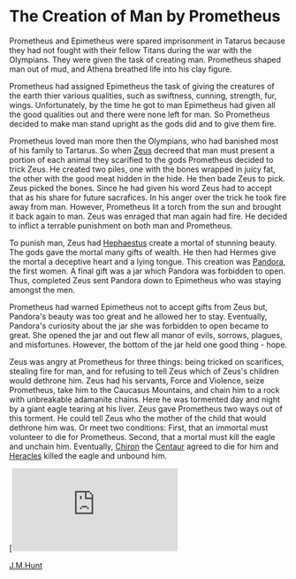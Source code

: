 # The Creation of Man by Prometheus

Prometheus and Epimetheus were spared imprisonment in Tatarus because they had not fought with their fellow Titans during the war with the Olympians. They were given the task of creating man. Prometheus shaped man out of mud, and Athena breathed life into his clay figure.

Prometheus had assigned Epimetheus the task of giving the creatures of the earth thier various qualities, such as swiftness, cunning, strength, fur, wings. Unfortunately, by the time he got to man Epimetheus had given all the good qualities out and there were none left for man. So Prometheus decided to make man stand upright as the gods did and to give them fire.

Prometheus loved man more then the Olympians, who had banished most of his family to Tartarus. So when [Zeus](http://www.desy.de/gna/interpedia/greek_myth/olympian.html#Zeus) decreed that man must present a portion of each animal they scarified to the gods Prometheus decided to trick Zeus. He created two piles, one with the bones wrapped in juicy fat, the other with the good meat hidden in the hide. He then bade Zeus to pick. Zeus picked the bones. Since he had given his word Zeus had to accept that as his share for future sacrafices. In his anger over the trick he took fire away from man. However, Prometheus lit a torch from the sun and brought it back again to man. Zeus was enraged that man again had fire. He decided to inflict a terrable punishment on both man and Prometheus.

To punish man, Zeus had [Hephaestus](http://www.desy.de/gna/interpedia/greek_myth/olympian.html#Hephaestus) create a mortal of stunning beauty. The gods gave the mortal many gifts of wealth. He then had Hermes give the mortal a deceptive heart and a lying tongue. This creation was [Pandora](http://www.desy.de/gna/interpedia/greek_myth/other.html#Pandora), the first women. A final gift was a jar which Pandora was forbidden to open. Thus, completed Zeus sent Pandora down to Epimetheus who was staying amongst the men.

Prometheus had warned Epimetheus not to accept gifts from Zeus but, Pandora's beauty was too great and he allowed her to stay. Eventually, Pandora's curiosity about the jar she was forbidden to open became to great. She opened the jar and out flew all manor of evils, sorrows, plagues, and misfortunes. However, the bottom of the jar held one good thing - hope.

Zeus was angry at Prometheus for three things: being tricked on scarifices, stealing fire for man, and for refusing to tell Zeus which of Zeus's children would dethrone him. Zeus had his servants, Force and Violence, seize Prometheus, take him to the Caucasus Mountains, and chain him to a rock with unbreakable adamanite chains. Here he was tormented day and night by a giant eagle tearing at his liver. Zeus gave Prometheus two ways out of this torment. He could tell Zeus who the mother of the child that would dethrone him was. Or meet two conditions: First, that an immortal must volunteer to die for Prometheus. Second, that a mortal must kill the eagle and unchain him. Eventually, [Chiron](http://www.desy.de/gna/interpedia/greek_myth/centaur.html#Chiron) the [Centaur](http://www.desy.de/gna/interpedia/greek_myth/centaur.html#Centaur) agreed to die for him and [Heracles](http://www.desy.de/gna/interpedia/greek_myth/hero.html#Heracles) killed the eagle and unbound him.

[![[Greek Myth\]](http://www.desy.de/gna/interpedia/greek_myth/greek_myth_button.gif)](http://www.desy.de/gna/interpedia/greek_myth/greek_myth.html#GreekMythIntro)

[J.M.Hunt](http://www.desy.de/gna/interpedia/greek_myth/jmhunt.html)